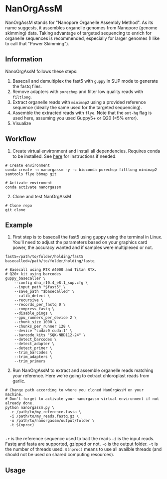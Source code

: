 # NanOrgAssM
NanOrgAssM stands for "Nanopore Organelle Assembly Method". As its name suggests, it assembles organelle genomes from Nanopore (genome skimming) data. Taking advantage of targeted sequencing to enrich for organelle sequences is recommended, especially for larger genomes (I like to call that "Power Skimming").

## Information
NanoOrgAssM follows these steps:
1. Basecall and demultiplex the fast5 with `guppy` in SUP mode to generate the fastq files.
2. Remove adapters with `porechop` and filter low quality reads with `filtlong`.
3. Extract organelle reads with `minimap2` using a provided reference sequence (ideally the same used for the targeted sequencing).
4. Assemble the extracted reads with `flye`. Note that the `ont-hq` flag is used here, assuming you used Guppy5+ or Q20 (<5% error).
5. Visualize

## Workflow
1. Create virtual environment and install all dependencies. Requires conda to be installed. See [here](https://docs.conda.io/en/latest/miniconda.html#latest-miniconda-installer-links) for instructions if needed:
```
# Create environment
conda create -n nanorgassm -y -c bioconda porechop filtlong minimap2 samtools flye bbmap git

# Activate enviroment
conda activate nanorgassm
```
2. Clone and test NanOrgAssM
```
# Clone repo
git clone 
```

## Example
1. First step is to basecall the fast5 using guppy using the terminal in Linux. You'll need to adjust the parameters based on your graphics card power, the accuracy wanted and if samples were multiplexed or not.
```
fast5=/path/to/folder/holding/fast5
basecalled=/path/to/folder/holding/fastq

# Basecall using RTX A4000 and Titan RTX.
# Q20+ kit using barcodes
guppy_basecaller \
    --config dna_r10.4_e8.1_sup.cfg \
    --input_path "$fast5" \
    --save_path "$basecalled" \
    --calib_detect \
    --recursive \
    --records_per_fastq 0 \
    --compress_fastq \
    --disable_pings \
    --gpu_runners_per_device 2 \
    --chunk_size 1000 \
    --chunks_per_runner 128 \
    --device "cuda:0 cuda:1" \
    --barcode_kits "SQK-NBD112-24" \
    --detect_barcodes \
    --detect_adapter \
    --detect_primer \
    --trim_barcodes \
    --trim_adapters \
    --trim_primers
```
2. Run NanOrgAssM to extract and assemble organelle reads matching your reference. Here we're going to extract chloroplast reads from garlic.
```
# Change path according to where you cloned NanOrgAssM on your machine.
# Don't forget to activate your nanorgassm virtual environment if not already done.
python nanorgassm.py \
  -r /path/to/my_reference.fasta \
  -i /path/to/my_reads.fastq.gz \
  -o /path/to/nanorgassm/output/folder \
  -t $(nproc)
  
```
`-r` is the reference sequence used to bait the reads
`-i` is the input reads. Fastq and fasta are supported, gzipped or not.
`-o` is the output folder.
`-t` is the number of threads used. `$(nproc)` means to use all availble threads (and should not be used on shared computing resources).

## Usage


